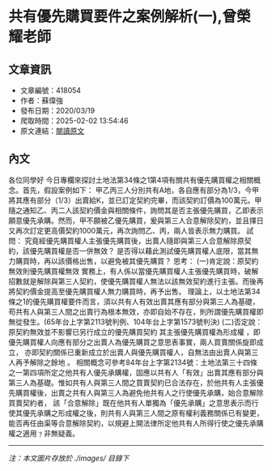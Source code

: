 # 共有優先購買要件之案例解析(一),曾榮耀老師

## 文章資訊
- 文章編號：418054
- 作者：蘇偉強
- 發布日期：2020/03/19
- 爬取時間：2025-02-02 13:54:46
- 原文連結：[閱讀原文](https://real-estate.get.com.tw/Columns/detail.aspx?no=418054)

## 內文
各位同學好
今日專欄來探討土地法第34條之1第4項有關共有優先購買權之相關概念。首先，假設案例如下：
甲乙丙三人分別共有A地，各自應有部分為1/3，今甲將其應有部分（1/3）出賣給K，並已訂定契約完畢，而該契約訂價為100萬元。甲隨之通知乙、丙二人該契約價金與相關條件，詢問其是否主張優先購買，乙即表示願意優先承購。然而，甲不願被乙優先購買，爰與第三人合意解除契約，並且擇日又再次訂定更高價契約1000萬元，再次詢問乙、丙，兩人皆表示無力購買。
試問：
究竟經優先購買權人主張優先購買後，出賣人隨即與第三人合意解除原契約，該優先購買權是否一併無效？
是否得以藉此測試優先購買權人底限，當其無力購買時，再以該價格出售，以避免被其優先購買？
思考：
(一)肯定說：原契約無效則優先購買權無效
實務上，有人係以當優先購買權人主張優先購買時，破解招數就是解除與第三人契約，使優先購買權人無法以該無效契約進行主張。而後再將契約價金提高至優先購買權人無力購買時，再予出售。
理論上，以土地法第34條之1的優先購買權要件而言，須以共有人有效出賣其應有部分與第三人為基礎，苟共有人與第三人間之出賣行為根本無效，亦即自始不存在，則所謂優先購買權即無從發生。(65年台上字第2113號判例、104年台上字第1573號判決)
(二)否定說：原契約無效並不影響已另行成立的優先購買契約
其主張優先購買權為形成權
，即優先購買權人向應有部分之出賣人為優先購買之意思表事實，兩人買賣關係旋即成立，
亦即契約關係已重新成立於出賣人與優先購買權人，自無法由出賣人與第三人再予解除之餘地
。
相關概念可參考84年台上字第2134號：土地法第三十四條之一第四項所定之他共有人優先承購權，固應以共有人「有效」出賣其應有部分與第三人為基礎。惟如共有人與第三人間之買賣契約已合法存在，於他共有人主張優先購買權後，出賣之共有人與第三人為避免他共有人之行使優先承購，始合意解除買賣契約者，
該「合意解除」既在他共有人單獨為「優先承購」之意思表示而行使其優先承購之形成權之後，則共有人與第三人間之原有權利義務關係已有變更，能否再任由渠等合意解除契約，以規避上開法律所定他共有人所得行使之優先承購權之適用﹖非無疑義。

---
*注：本文圖片存放於 ./images/ 目錄下*
